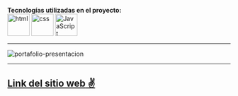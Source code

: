 **Tecnologías utilizadas en el proyecto:**  
<img src="https://img.icons8.com/color/344/html-5--v1.png" alt="html" width="50"/>
<img src="https://img.icons8.com/color/344/css3.png" alt="css" width="50"/>
<img src="https://img.icons8.com/color/344/javascript--v1.png" alt="JavaScript" width="50"/>

---

![portafolio-presentacion]([url=https://ibb.co/pHZvdbm][img]https://i.ibb.co/1CKfT7S/The-Mockup.png[/img][/url])

---

[**Link del sitio web** ✌](https://pixel-growth.github.io/)
---
